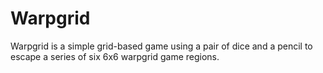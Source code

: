 # Warpgrid
Warpgrid is a simple grid-based game using a pair of dice and a pencil to escape a series of six 6x6 warpgrid game regions.
